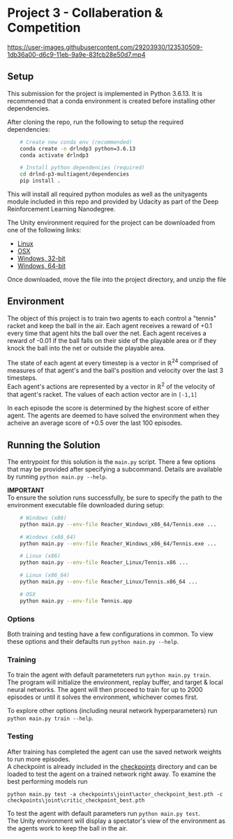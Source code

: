 # Project 3 - Collaberation & Competition

https://user-images.githubusercontent.com/29203930/123530509-1db36a00-d6c9-11eb-9a9e-83fcb28e50d7.mp4

## Setup

This submission for the project is implemented in Python 3.6.13. It is recommened that a conda environment is created before installing other dependencies.

After cloning the repo, run the following to setup the required dependencies:
```bash
    # Create new conda env (recommended)
    conda create -n drlndp3 python=3.6.13
    conda activate drlndp3

    # Install python dependencies (required)
    cd drlnd-p3-multiagent/dependencies
    pip install .

```

This will install all required python modules as well as the unityagents module included in this repo and provided by Udacity as part of the Deep Reinforcement Learning Nanodegree.

The Unity environment required for the project can be downloaded from one of the following links:
- [Linux][1]
- [OSX][2]
- [Windows, 32-bit][3]
- [Windows, 64-bit][4]

Once downloaded, move the file into the project directory, and unzip the file

## Environment

The object of this project is to train two agents to each control a "tennis" racket and keep the ball in the air. Each agent receives a reward of +0.1 every time that agent hits the ball over the net. Each agent receives a reward of -0.01 if the ball falls on their side of the playable area or if they knock the ball into the net or outside the playable area.

The state of each agent at every timestep is a vector in ℝ<sup>24</sup> comprised of measures of that agent's and the ball's position and velocity over the last 3 timesteps.  
Each agent's actions are represented by a vector in ℝ<sup>2</sup> of the velocity of that agent's racket. The values of each action vector are in `[-1,1]`

In each episode the score is determined by the highest score of either agent. The agents are deemed to have solved the environment when they acheive an average score of +0.5 over the last 100 episodes.

## Running the Solution

The entrypoint for this solution is the `main.py` script. There a few options that may be provided after specifying a subcommand. Details are available by running `python main.py --help`.

**IMPORTANT**  
To ensure the solution runs successfully, be sure to specify the path to the environment executable file downloaded during setup:
```bash
    # Windows (x86)
    python main.py --env-file Reacher_Windows_x86_64/Tennis.exe ...

    # Windows (x86_64)
    python main.py --env-file Reacher_Windows_x86_64/Tennis.exe ...

    # Linux (x86)
    python main.py --env-file Reacher_Linux/Tennis.x86 ...

    # Linux (x86_64)
    python main.py --env-file Reacher_Linux/Tennis.x86_64 ...

    # OSX
    python main.py --env-file Tennis.app

```

### Options

Both training and testing have a few configurations in common. To view these options and their defaults run `python main.py --help`.

### Training

To train the agent with default parameteters run `python main.py train`.  
The program will initialize the environment, replay buffer, and target & local neural networks. The agent will then proceed to train for up to 2000 episodes or until it solves the environment, whichever comes first.

To explore other options (including neural network hyperparameters) run `python main.py train --help`.

### Testing

After training has completed the agent can use the saved network weights to run more episodes.  
A checkpoint is already included in the [checkpoints][9] directory and can be loaded to test the agent on a trained network right away. To examine the best performing models run

```
python main.py test -a checkpoints\joint\actor_checkpoint_best.pth -c checkpoints\joint\critic_checkpoint_best.pth
```

To test the agent with default parameters run `python main.py test`.  
The Unity environment will display a spectator's view of the environment as the agents work to keep the ball in the air.




[1]: https://s3-us-west-1.amazonaws.com/udacity-drlnd/P3/Tennis/Tennis_Linux.zip
[2]: https://s3-us-west-1.amazonaws.com/udacity-drlnd/P3/Tennis/Tennis.app.zip
[3]: https://s3-us-west-1.amazonaws.com/udacity-drlnd/P3/Tennis/Tennis_Windows_x86.zip
[4]: https://s3-us-west-1.amazonaws.com/udacity-drlnd/P3/Tennis/Tennis_Windows_x86_64.zip
[9]: ./checkpoints